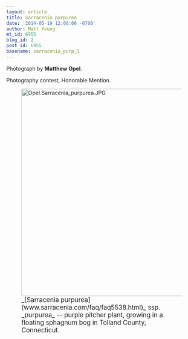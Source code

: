 ```yaml
---
layout: article
title: Sarracenia purpurea
date: '2014-05-19 12:00:00 -0700'
author: Matt Young
mt_id: 6955
blog_id: 2
post_id: 6955
basename: sarracenia_purp_1
---
```

Photograph by **Matthew Opel**.

Photography contest, Honorable Mention.

<figure>
<img src="{{ site.baseurl }}/uploads/2014/Opel.Sarracenia_purpurea.JPG" alt="Opel.Sarracenia_purpurea.JPG" width="600" height="548" />
<figcaption markdown="span">
<big>_[Sarracenia purpurea](www.sarracenia.com/faq/faq5538.html)_ ssp. _purpurea_ -- purple pitcher plant, growing in a floating sphagnum bog in Tolland County, Connecticut.</big>

</figcaption>
</figure>
